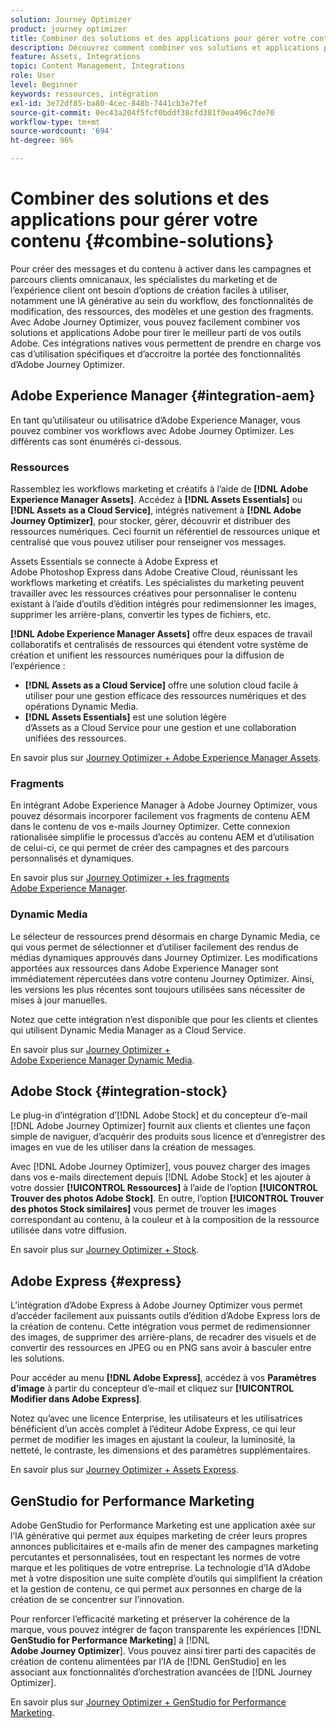 ```yaml
---
solution: Journey Optimizer
product: journey optimizer
title: Combiner des solutions et des applications pour gérer votre contenu
description: Découvrez comment combiner vos solutions et applications pour gérer votre contenu.
feature: Assets, Integrations
topic: Content Management, Integrations
role: User
level: Beginner
keywords: ressources, intégration
exl-id: 3e72df85-ba80-4cec-848b-7441cb3e7fef
source-git-commit: 0ec43a204f5fcf0bddf38cfd381f0ea496c7de70
workflow-type: tm+mt
source-wordcount: '694'
ht-degree: 96%

---
```


# Combiner des solutions et des applications pour gérer votre contenu {#combine-solutions}

Pour créer des messages et du contenu à activer dans les campagnes et parcours clients omnicanaux, les spécialistes du marketing et de l’expérience client ont besoin d’options de création faciles à utiliser, notamment une IA générative au sein du workflow, des fonctionnalités de modification, des ressources, des modèles et une gestion des fragments.  Avec Adobe Journey Optimizer, vous pouvez facilement combiner vos solutions et applications Adobe pour tirer le meilleur parti de vos outils Adobe. Ces intégrations natives vous permettent de prendre en charge vos cas d’utilisation spécifiques et d’accroitre la portée des fonctionnalités d’Adobe Journey Optimizer.

## Adobe Experience Manager {#integration-aem}

En tant qu’utilisateur ou utilisatrice d’Adobe Experience Manager, vous pouvez combiner vos workflows avec Adobe Journey Optimizer. Les différents cas sont énumérés ci-dessous.

### Ressources

Rassemblez les workflows marketing et créatifs à l’aide de **[!DNL Adobe Experience Manager Assets]**. Accédez à **[!DNL Assets Essentials]** ou **[!DNL Assets as a Cloud Service]**, intégrés nativement à **[!DNL Adobe Journey Optimizer]**, pour stocker, gérer, découvrir et distribuer des ressources numériques. Ceci fournit un référentiel de ressources unique et centralisé que vous pouvez utiliser pour renseigner vos messages.

Assets Essentials se connecte à Adobe Express et Adobe Photoshop Express dans Adobe Creative Cloud, réunissant les workflows marketing et créatifs. Les spécialistes du marketing peuvent travailler avec les ressources créatives pour personnaliser le contenu existant à l’aide d’outils d’édition intégrés pour redimensionner les images, supprimer les arrière-plans, convertir les types de fichiers, etc.

**[!DNL Adobe Experience Manager Assets]** offre deux espaces de travail collaboratifs et centralisés de ressources qui étendent votre système de création et unifient les ressources numériques pour la diffusion de l’expérience :

* **[!DNL Assets as a Cloud Service]** offre une solution cloud facile à utiliser pour une gestion efficace des ressources numériques et des opérations Dynamic Media.
* **[!DNL Assets Essentials]** est une solution légère d’Assets as a Cloud Service pour une gestion et une collaboration unifiées des ressources.

En savoir plus sur [Journey Optimizer + Adobe Experience Manager Assets](../integrations/assets.md).

<!--
### Templates

With Adobe Journey Optimizer, you can create custom-tailored messages through Adobe Experience Manager sites. Start by designing your templates using Adobe Experience Manager's content sources, then send them to Adobe Journey Optimizer. Once shared, these templates can be accessed in Adobe Journey Optimizer's Email Designer, simplifying the process of crafting and sending messages to your desired audience.

Learn more about [Journey Optimizer + Adobe Experience Manager templates](../integrations/aem-templates.md).-->

### Fragments

En intégrant Adobe Experience Manager à Adobe Journey Optimizer, vous pouvez désormais incorporer facilement vos fragments de contenu AEM dans le contenu de vos e-mails Journey Optimizer. Cette connexion rationalisée simplifie le processus d’accès au contenu AEM et d’utilisation de celui-ci, ce qui permet de créer des campagnes et des parcours personnalisés et dynamiques.

En savoir plus sur [Journey Optimizer + les fragments Adobe Experience Manager](../integrations/aem-fragments.md).

### Dynamic Media

Le sélecteur de ressources prend désormais en charge Dynamic Media, ce qui vous permet de sélectionner et d’utiliser facilement des rendus de médias dynamiques approuvés dans Journey Optimizer. Les modifications apportées aux ressources dans Adobe Experience Manager sont immédiatement répercutées dans votre contenu Journey Optimizer. Ainsi, les versions les plus récentes sont toujours utilisées sans nécessiter de mises à jour manuelles.

Notez que cette intégration n’est disponible que pour les clients et clientes qui utilisent Dynamic Media Manager as a Cloud Service.

En savoir plus sur [Journey Optimizer + Adobe Experience Manager Dynamic Media](../integrations/aem-dynamic.md).


## Adobe Stock {#integration-stock}

Le plug-in d’intégration d’[!DNL Adobe Stock] et du concepteur d’e-mail [!DNL Adobe Journey Optimizer] fournit aux clients et clientes une façon simple de naviguer, d’acquérir des produits sous licence et d’enregistrer des images en vue de les utiliser dans la création de messages.

Avec [!DNL Adobe Journey Optimizer], vous pouvez charger des images dans vos e-mails directement depuis [!DNL Adobe Stock] et les ajouter à votre dossier **[!UICONTROL Ressources]** à l’aide de l’option **[!UICONTROL Trouver des photos Adobe Stock]**. En outre, l’option **[!UICONTROL Trouver des photos Stock similaires]** vous permet de trouver les images correspondant au contenu, à la couleur et à la composition de la ressource utilisée dans votre diffusion.

En savoir plus sur [Journey Optimizer + Stock](../integrations/stock.md).

## Adobe Express {#express}

L’intégration d’Adobe Express à Adobe Journey Optimizer vous permet d’accéder facilement aux puissants outils d’édition d’Adobe Express lors de la création de contenu. Cette intégration vous permet de redimensionner des images, de supprimer des arrière-plans, de recadrer des visuels et de convertir des ressources en JPEG ou en PNG sans avoir à basculer entre les solutions.

Pour accéder au menu **[!DNL Adobe Express]**, accédez à vos **Paramètres d’image** à partir du concepteur d’e-mail et cliquez sur **[!UICONTROL Modifier dans Adobe Express]**.

Notez qu’avec une licence Enterprise, les utilisateurs et les utilisatrices bénéficient d’un accès complet à l’éditeur Adobe Express, ce qui leur permet de modifier les images en ajustant la couleur, la luminosité, la netteté, le contraste, les dimensions et des paramètres supplémentaires.

En savoir plus sur [Journey Optimizer + Assets Express](../integrations/express.md).

## GenStudio for Performance Marketing

Adobe GenStudio for Performance Marketing est une application axée sur l’IA générative qui permet aux équipes marketing de créer leurs propres annonces publicitaires et e-mails afin de mener des campagnes marketing percutantes et personnalisées, tout en respectant les normes de votre marque et les politiques de votre entreprise. La technologie d’IA d’Adobe met à votre disposition une suite complète d’outils qui simplifient la création et la gestion de contenu, ce qui permet aux personnes en charge de la création de se concentrer sur l’innovation.

Pour renforcer l’efficacité marketing et préserver la cohérence de la marque, vous pouvez intégrer de façon transparente les expériences [!DNL **GenStudio for Performance Marketing**] à [!DNL **Adobe Journey Optimizer**]. Vous pouvez ainsi tirer parti des capacités de création de contenu alimentées par l’IA de [!DNL GenStudio] en les associant aux fonctionnalités d’orchestration avancées de [!DNL Journey Optimizer].

En savoir plus sur [Journey Optimizer + GenStudio for Performance Marketing](../integrations/genstudio.md).
